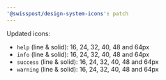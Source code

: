 ```yaml
---
'@swisspost/design-system-icons': patch
---
```


Updated icons:

- `help` (line & solid): 16, 24, 32, 40, 48 and 64px
- `info` (line & solid): 16, 24, 32, 40, 48 and 64px
- `success` (line & solid): 16, 24, 32, 40, 48 and 64px
- `warning` (line & solid): 16, 24, 32, 40, 48 and 64px